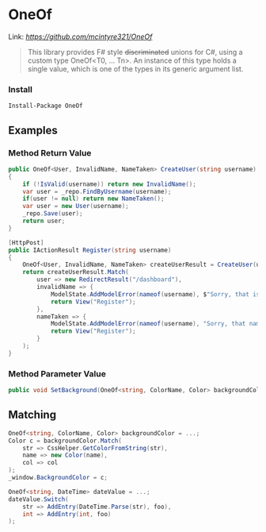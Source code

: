 # OneOf
Link: *https://github.com/mcintyre321/OneOf*   

>This library provides F# style ~~discriminated~~ unions for C#, using a custom type OneOf<T0, ... Tn>. An instance of this type holds a single value, which is one of the types in its generic argument list.  


### Install
```
Install-Package OneOf
```

## Examples  

### Method Return Value
```csharp
public OneOf<User, InvalidName, NameTaken> CreateUser(string username)
{
    if (!IsValid(username)) return new InvalidName();
    var user = _repo.FindByUsername(username);
    if(user != null) return new NameTaken();
    var user = new User(username);
    _repo.Save(user);
    return user;
}

[HttpPost]
public IActionResult Register(string username)
{
    OneOf<User, InvalidName, NameTaken> createUserResult = CreateUser(username);
    return createUserResult.Match(
        user => new RedirectResult("/dashboard"),
        invalidName => {
            ModelState.AddModelError(nameof(username), $"Sorry, that is not a valid username.");
            return View("Register");
        },
        nameTaken => {
            ModelState.AddModelError(nameof(username), "Sorry, that name is already in use.");
            return View("Register");
        }
    );
}
```

### Method Parameter Value
```csharp
public void SetBackground(OneOf<string, ColorName, Color> backgroundColor) {  }
```

## Matching  
```csharp
OneOf<string, ColorName, Color> backgroundColor = ...;
Color c = backgroundColor.Match(
    str => CssHelper.GetColorFromString(str),
    name => new Color(name),
    col => col
);
_window.BackgroundColor = c;

OneOf<string, DateTime> dateValue = ...;
dateValue.Switch(
    str => AddEntry(DateTime.Parse(str), foo),
    int => AddEntry(int, foo)
);
```
